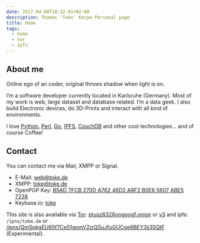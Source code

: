 ```yaml
---
date: 2017-04-08T18:32:01+02:00
description: Thomas 'Toke' Kerpe Personal page
title: Home
tags:
  - home
  - tor
  - ipfs
---
```


## About me

Online ego of an coder, original throws shadow when light is on.

I’m a software developer currently located in Karlsruhe (Germany).
Most of my work is web, large dataset and database related. I’m a data geek.
I also build Electronic devices, do 3D-Prints and interact with all kind of environments.

I love [Python](http://www.python.org), [Perl](http://www.perl.org), [Go](http://golang.org),
[IPFS](https://ipfs.io/), [CouchDB](http://couchdb.apache.org)
and other cool technologies… and of course Coffee!

## Contact

You can contact me via Mail, XMPP or Signal.

* E-Mail: [web@toke.de](mailto:web@toke.de)
* XMPP: [toke@toke.de](xmpp:toke@toke.de)
* OpenPGP Key: [B5AD 7FCB 270D A762 46D2  A8F2 B0E6 5607 ABE5 7238](9CAA5862.asc)
* Keybase.io: [toke](https://keybase.io/toke)

This site is also available via [Tor](https://torproject.org): [ptusz6326ongoogf.onion](https://ptusz6326ongoogf.onion)
or [v3](https://v7xc3c7ybymla4u44aw4ibxgk6qnemfa7kwj224xrtqh6fv3badwlsad.onion/)
and ipfs: `/ipns/toke.de` or [/ipns/QmSpkgEU65f7Ce51gpmV2jzQSuJfuGUCge8BEY3jj3SQtF](/ipns/QmSpkgEU65f7Ce51gpmV2jzQSuJfuGUCge8BEY3jj3SQtF)
(Experimental).
